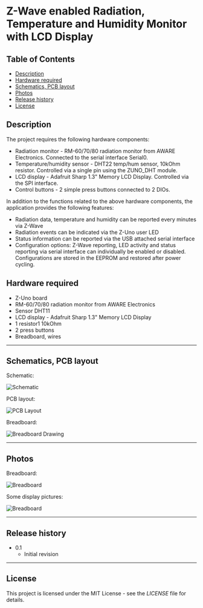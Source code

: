 # Z-Wave enabled Radiation, Temperature and Humidity Monitor with LCD Display

## Table of Contents

* [Description](#description)
* [Hardware required](#hardware-required)
* [Schematics, PCB layout](#schematics-pcb-layout)
* [Photos](#photos)
* [Release history](#release-history)
* [License](#license)


## Description

The project requires the following hardware components:
  * Radiation monitor - RM-60/70/80 radiation monitor from AWARE Electronics. Connected to the serial interface Serial0.
  * Temperature/humidity sensor - DHT22 temp/hum sensor, 10kOhm resistor. Controlled via a single pin using the ZUNO_DHT module.
  * LCD display - Adafruit Sharp 1.3" Memory LCD Display. Controlled via the SPI interface.
  * Control buttons - 2 simple press buttons connected to 2 DIOs.

In addition to the functions related to the above hardware components, the application provides the following features:
  * Radiation data, temperature and humidity can be reported every minutes via Z-Wave
  * Radiation events can be indicated via the Z-Uno user LED
  * Status information can be reported via the USB attached serial interface
  * Configuration options: Z-Wave reporting, LED activity and status reporting via serial interface can individually be enabled or disabled. Configurations are stored in the EEPROM and restored after power cycling.


## Hardware required

  * Z-Uno board
  * RM-60/70/80 radiation monitor from AWARE Electronics
  * Sensor DHT11
  * LCD display - Adafruit Sharp 1.3" Memory LCD Display
  * 1 resistor1 10kOhm
  * 2 press buttons
  * Breadboard, wires


-  -  -  -  -  -  -  -  -  -  -  -  -  -  -  -  -  -  -  -  -

## Schematics, PCB layout

Schematic:

![Schematic](https://github.com/Drolla/ZUNO_RM80_RadiationMonitor/wiki/KiCad_Schematic.png)

PCB layout:

![PCB Layout](https://github.com/Drolla/ZUNO_RM80_RadiationMonitor/wiki/KiCad_Layout.png)

Breadboard:

![Breadboard Drawing](https://github.com/Drolla/ZUNO_RM80_RadiationMonitor/wiki/Fritzing_Breadboard.png)


-  -  -  -  -  -  -  -  -  -  -  -  -  -  -  -  -  -  -  -  -

## Photos

Breadboard:

![Breadboard](https://github.com/Drolla/ZUNO_RM80_RadiationMonitor/wiki/FullCenter_Overview.JPG)

Some display pictures:

![Breadboard](https://github.com/Drolla/ZUNO_RM80_RadiationMonitor/wiki/Display_AllSmall.jpg)


-  -  -  -  -  -  -  -  -  -  -  -  -  -  -  -  -  -  -  -  -

## Release history

* 0.1
    * Initial revision


-  -  -  -  -  -  -  -  -  -  -  -  -  -  -  -  -  -  -  -  -

## License

This project is licensed under the MIT License - see the _LICENSE_ file for details.